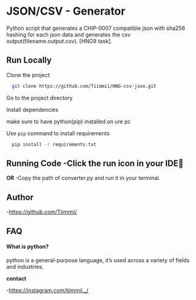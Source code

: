 # JSON/CSV - Generator

Python script that generates a CHIP-0007 compatible json with sha256 hashing for each json data and generates the csv output(filename.output.csv). [HNG9 task].

## Run Locally

Clone the project

```bash
  git clone https://github.com/Tiimmii/HNG-csv-json.git
```

Go to the project directory

Install dependencies

make sure to have python(pip) installed on ure pc

Use ```pip``` command to install requirements

```cmd
  pip install -r requirements.txt
```

**Running Code**
-Click the run icon in your IDE🤯
---------------------------------------
**OR**
-Copy the path of converter.py and run it in your terminal.


## Author

-https://github.com/Tiimmii/

## FAQ

#### What is python?

python is a general-purpose language, it’s used across a variety of fields and industries.

**contact**

-https://instagram.com/tiimmii._/
